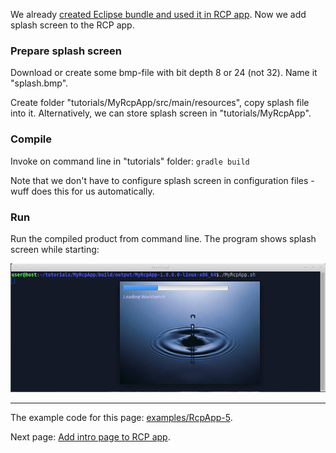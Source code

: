 We already [created Eclipse bundle and used it in RCP app](Create-Eclipse-bundle-and-use-it-in-RCP-app). Now we add splash screen to the RCP app.

### Prepare splash screen

Download or create some bmp-file with bit depth 8 or 24 (not 32). Name it "splash.bmp".

Create folder "tutorials/MyRcpApp/src/main/resources", copy splash file into it. Alternatively, we can store splash screen in "tutorials/MyRcpApp".

### Compile

Invoke on command line in "tutorials" folder: `gradle build`

Note that we don't have to configure splash screen in configuration files - wuff does this for us automatically.

### Run

Run the compiled product from command line. The program shows splash screen while starting:

![RcpApp-5-run-1](images/RcpApp-5-run-1.png "RcpApp-5-run-1")

---

The example code for this page: [examples/RcpApp-5](../tree/master/examples/RcpApp-5).

Next page: [Add intro page to RCP app](Add-intro-page-to-RCP-app).